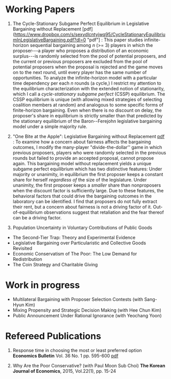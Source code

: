 # Working Papers
1. The Cycle-Stationary Subgame Perfect Equilibrium in Legislative Bargaining without Replacement [pdf](https://www.dropbox.com/s/sexydlcntyjwq95/CycleStationaryEquilibriumInLegislativeBargaining.pdf?dl=0 "pdf"]
: This paper studies infinite-horizon sequential bargaining among <i>n</i> (>= 3) players in which the proposer---a player who proposes a distribution of an economic surplus---is randomly selected from the pool of potential proposers, and the current or previous proposers are excluded from the pool of potential proposers when the proposal is rejected and the game moves on to the next round, until every player has the same number of opportunities. To analyze the infinite-horizon model with a particular time dependency per each <i>n</i> rounds (a cycle,) I restrict my attention to the equilibrium characterization with the extended notion of stationarity, which I call a <i>cycle-stationary subgame perfect</i> (CSSP) equilibrium. The CSSP equilibrium is unique (with allowing mixed strategies of selecting coalition members at random) and analogous to some specific forms of finite-horizon bargaining. Even when there is no discount on delay, the proposer's share in equilibrium is strictly smaller than that predicted by the stationary equilibrium of the Baron--Ferejohn legislative bargaining model under a simple majority rule.

2. "One Bite at the Apple": Legislative Bargaining without Replacement [pdf](http://google.com "To Be Updated")
: To examine how a concern about fairness affects the bargaining outcomes, I modify the many-player "divide-the-dollar'' game in which previous proposers, players who were randomly selected in the previous rounds but failed to provide an accepted proposal, cannot propose again. This bargaining model without replacement yields a unique subgame perfect equilibrium which has two distinctive features: Under majority or unanimity, in equilibrium the first proposer keeps a constant share for herself <i>regardless of</i> the size of the legislature. Under unanimity, the first proposer keeps a <i>smaller</i> share than nonproposers when the discount factor is sufficiently large. Due to these features, the behavioral factors that could drive the bargaining outcomes in the laboratory can be identified. I find that proposers do not fully extract their rent, but a concern about fairness is not a driving factor of it. Out-of-equilibrium observations suggest that retaliation and the fear thereof can be a driving factor.

3. Population Uncertainty in Voluntary Contributions of Public Goods 
* The Second-Tier Trap: Theory and Experimental Evidence
* Legislative Bargaining over Particularistic and Collective Goods Revisited 
* Economic Conservatism of The Poor: The Low Demand for Redistribution
* The Coin Strategy and Charitable Giving

# Work in progress
* Multilateral Bargaining with Proposer Selection Contests (with Sang-Hyun Kim)
* Mixing Propensity and Strategic Decision Making (with Hee Chun Kim)
* Public Announcement Under Rational Ignorance (with Yeochang Yoon)

# Refereed Publications
1. Response time in choosing the most or least preferred option __Economics Bulletin__ Vol. 36 No. 1 pp. 595-600 [pdf](http://www.accessecon.com/Pubs/EB/2016/Volume36/EB-16-V36-I1-P59.pdf "pdf")

2. Why Are the Poor Conservative? (with Paul Moon Sub Choi) __The Korean Journal of Economics__, 2015, Vol.22(1), pp. 15-24
